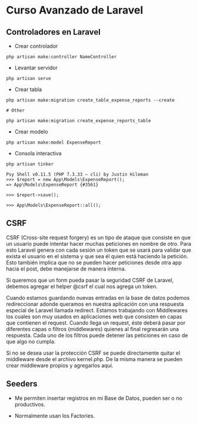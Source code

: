 # Curso Avanzado de Laravel

## Controladores en Laravel


- Crear controlador

```
php artisan make:controller NameController
```

- Levantar servidor

```
php artisan serve
```

- Crear tabla

```
php artisan make:migration create_table_expense_reports --create

# Other

php artisan make:migration create_expense_reports_table
```

- Crear modelo

```
php artisan make:model ExpenseReport
```

- Consola interactiva

```
php artisan tinker

Psy Shell v0.11.5 (PHP 7.3.33 — cli) by Justin Hileman
>>> $report = new App\Models\ExpenseReport();
=> App\Models\ExpenseReport {#3561}

>>> $report->save();

>>> App\Models\ExpenseReport::all();
```

## CSRF

CSRF (Cross-site request forgery) es un tipo de ataque que consiste en que un usuario puede intentar hacer muchas peticiones en nombre de otro. Para esto Laravel genera con cada sesión un token que se usará para validar que exista el usuario en el sistema y que sea él quien está haciendo la petición. Esto también implica que no se pueden hacer peticiones desde otra app hacia el post, debe manejarse de manera interna.

Si queremos que un form pueda pasar la seguridad CSRF de Laravel, debemos agregar el helper @csrf el cual nos agrega un token.

Cuando estamos guardando nuevas entradas en la base de datos podemos redireccionar adonde queramos en nuestra aplicación con una respuesta especial de Laravel llamada redirect.
Estamos trabajando con Middlewares los cuales son muy usados en aplicaciones web que consisten en capas que contienen el request. Cuando llega un request, éste deberá pasar por diferentes capas o filtros (middlewares) quienes al final regresarán una respuesta. Cada uno de los filtros puede detener las peticiones en caso de que algo no cumpla.

Si no se desea usar la protección CSRF se puede directamente quitar el middleware desde el archivo kernel.php. De la misma manera se pueden crear middleware propios y agregarlos aquí.

## Seeders

- Me permiten insertar registros en mi Base de Datos, pueden ser o no productivos.

- Normalmente usan los Factories.